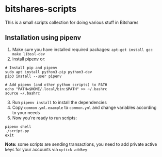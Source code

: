 bitshares-scripts
=================

This is a small scripts collection for doing various stuff in Bitshares

Installation using pipenv
-------------------------

1. Make sure you have installed required packages: `apt-get install gcc make libssl-dev`
2. Install [pipenv](https://docs.pipenv.org/) or:

```
# Install pip and pipenv
sudo apt install python3-pip python3-dev
pip3 install --user pipenv

# Add pipenv (and other python scripts) to PATH
echo "PATH=$HOME/.local/bin:$PATH" >> ~/.bashrc
source ~/.bashrc
```

3. Run `pipenv install` to install the dependencies
4. Copy `common.yml.example` to `common.yml` and change variables according to your needs
5. Now you're ready to run scripts:

```
pipenv shell
./script.py
exit
```

**Note:** some scripts are sending transactions, you need to add private active keys for your accounts via `uptick addkey`

